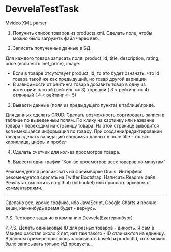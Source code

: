 # DevvelaTestTask
Mvideo XML parser

1. Получить список товаров из products.xml. Сделать поле, чтобы можно было загрузить файл через веб.

2. Записать полученные данные в БД.


Для каждого товара записать поля: product_id, title, description, rating, price (если есть inet_price), image.
- Если в товаре отсутствует product_id, то это будет означать, что id товара такой же как предыдущий, но товар другой вариации 
- В зависимости от рейтинга товара добавить товар в одну из категорий:
	плохой (рейтинг <= 3)
	хороший ( 3 < рейтинг <= 4)
	отличный ( 4 < рейтинг <= 5)

3. Вывести данные (поля из предыдущего пункта) в таблице\гриде. 

Для данных сделать CRUD.
Сделать возможность сортировать записи в таблице по выведенным полям.
По клику на картинку или название товара - переходим на страницу товара.
На этой странице выводится вся имеющаяся информация по товару.
При создании/редактировании товара сделать валидацию вводимых данных в поле title - только кириллица, цифры и пробел

4. Сделать счетчик для кол-ва просмотров товара.

5. Вывести один график “Кол-во просмотров всех товаров по минутам”

Рекомендуется реализовать на фреймворке Grails.
Интерфейс рекомендуется сделать на Twitter Bootstrap.
Написать Readme файл.
Результат выложить на github (bitbucket) или прислать архивом с комментариями.

---------------------------------------------------------------------------------
Сделано все, кроме графика, ибо JavaScript, Google Charts и прочие вещи, как-нибудь время будет - вернусь.

P.S. Тестовое задание в компанию Devvela(Екатеринбург)

P.P.S. Делать одинаковые ID для разных товаров - дикость. Я сам в Мвидео работал около 2 лет, нет там такого - ID отличаются на единицу.
В данном примере пришлось записывать baseId и productId, хотя можно было записывать только ИД продукта...
